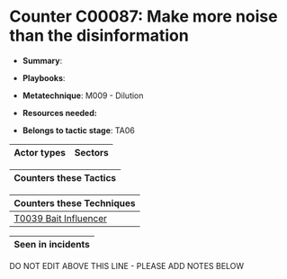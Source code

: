 # Counter C00087: Make more noise than the disinformation

* **Summary**: 

* **Playbooks**: 

* **Metatechnique**: M009 - Dilution

* **Resources needed:** 

* **Belongs to tactic stage**: TA06


| Actor types | Sectors |
| ----------- | ------- |



| Counters these Tactics |
| ---------------------- |



| Counters these Techniques |
| ------------------------- |
| [T0039 Bait Influencer](../../generated_pages/techniques/T0039.md) |



| Seen in incidents |
| ----------------- |


DO NOT EDIT ABOVE THIS LINE - PLEASE ADD NOTES BELOW